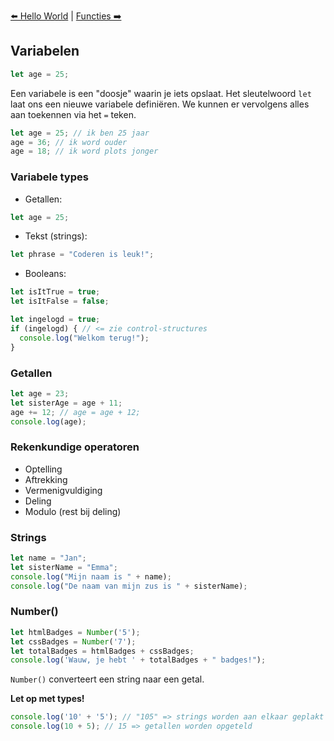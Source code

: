 [⬅️ Hello World](./js-101-hello-world.md) | [Functies ➡️](./js-101-functies.md)
## Variabelen

```js
let age = 25;
```

Een variabele is een "doosje" waarin je iets opslaat. Het sleutelwoord `let` laat ons een nieuwe variabele definiëren. We kunnen er vervolgens alles aan toekennen via het `=` teken.

```js
let age = 25; // ik ben 25 jaar
age = 36; // ik word ouder
age = 18; // ik word plots jonger
```

### Variabele types

* Getallen:

```js
let age = 25;
```

* Tekst (strings):

```js
let phrase = "Coderen is leuk!";
```

* Booleans:

```js
let isItTrue = true;
let isItFalse = false;

let ingelogd = true;
if (ingelogd) { // <= zie control-structures
  console.log("Welkom terug!");
}
```

### Getallen

```js
let age = 23;
let sisterAge = age + 11;
age += 12; // age = age + 12;
console.log(age);
```

### Rekenkundige operatoren

* Optelling
* Aftrekking
* Vermenigvuldiging
* Deling
* Modulo (rest bij deling)

### Strings

```js
let name = "Jan";
let sisterName = "Emma";
console.log("Mijn naam is " + name);
console.log("De naam van mijn zus is " + sisterName);
```

### Number()

```js
let htmlBadges = Number('5');
let cssBadges = Number('7');
let totalBadges = htmlBadges + cssBadges;
console.log('Wauw, je hebt ' + totalBadges + " badges!");
```

`Number()` converteert een string naar een getal.

**Let op met types!**

```js
console.log('10' + '5'); // "105" => strings worden aan elkaar geplakt
console.log(10 + 5); // 15 => getallen worden opgeteld
```
